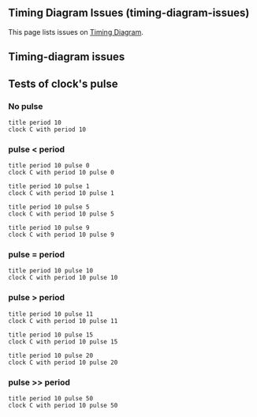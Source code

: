 ## Timing Diagram Issues (timing-diagram-issues)

This page lists issues on [Timing Diagram](timing-diagram).


## Timing-diagram issues


## Tests of clock's pulse

### No pulse
```plantuml
title period 10
clock C with period 10
```

### pulse < period
```plantuml
title period 10 pulse 0
clock C with period 10 pulse 0
```

```plantuml
title period 10 pulse 1
clock C with period 10 pulse 1
```

```plantuml
title period 10 pulse 5
clock C with period 10 pulse 5
```

```plantuml
title period 10 pulse 9
clock C with period 10 pulse 9
```

### pulse = period
```plantuml
title period 10 pulse 10
clock C with period 10 pulse 10
```

### pulse > period
```plantuml
title period 10 pulse 11
clock C with period 10 pulse 11
```

```plantuml
title period 10 pulse 15
clock C with period 10 pulse 15
```

```plantuml
title period 10 pulse 20
clock C with period 10 pulse 20
```

### pulse >> period
```plantuml
title period 10 pulse 50
clock C with period 10 pulse 50
```


